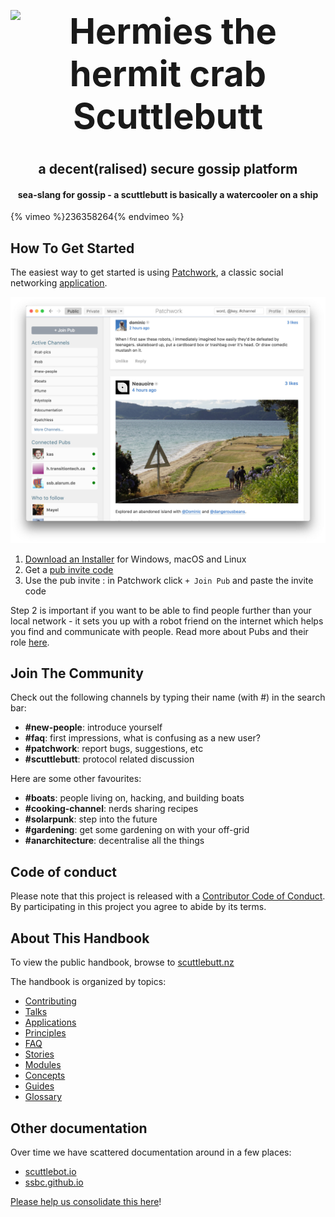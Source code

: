 <h1 align="center" style="font-size: 4em;">
  <img
    alt="Hermies the hermit crab"
    src="assets/hermies.png"
    width="256"
    height="256"
  />
  <br />
  Scuttlebutt
</h1>

<h2 align="center">
  a decent(ralised) secure gossip platform
</h2>

<h4 align="center">
  sea-slang for gossip - a scuttlebutt is basically a watercooler on a ship
</h4>

{% vimeo %}236358264{% endvimeo %}

## How To Get Started

The easiest way to get started is using [Patchwork](https://github.com/ssbc/patchwork), a classic social networking [application](./applications.md).

![screenshot of Patchwork](./assets/patchwork.jpg)

1. [Download an Installer](https://github.com/ssbc/patchwork/releases) for Windows, macOS and Linux
2. Get a [pub invite code](https://github.com/ssbc/scuttlebot/wiki/Pub-Servers)  
3. Use the pub invite : in Patchwork click `+ Join Pub` and paste the invite code

Step 2 is important if you want to be able to find people further than your local network - it sets you up with a robot friend on the internet which helps you find and communicate with people.
Read more about Pubs and their role [here](./concepts/pub.md).

## Join The Community

Check out the following channels by typing their name (with #) in the search bar:
- **#new-people**: introduce yourself
- **#faq**: first impressions, what is confusing as a new user?
- **#patchwork**: report bugs, suggestions, etc
- **#scuttlebutt**: protocol related discussion

Here are some other favourites:
- **#boats**: people living on, hacking, and building boats
- **#cooking-channel**: nerds sharing recipes
- **#solarpunk**: step into the future
- **#gardening**: get some gardening on with your off-grid
- **#anarchitecture**: decentralise all the things

## Code of conduct

Please note that this project is released with a [Contributor Code of Conduct](code-of-conduct.md). By participating in this project you agree to abide by its terms.

## About This Handbook

To view the public handbook, browse to [scuttlebutt.nz](https://www.scuttlebutt.nz)

The handbook is organized by topics:

* [Contributing](contributing.md)
* [Talks](talks.md)
* [Applications](applications.md)
* [Principles](principles.md)
* [FAQ](faq/index.md)
* [Stories](stories/index.md)
* [Modules](modules.md)
* [Concepts](concepts/index.md)
* [Guides](guides/index.md)
* [Glossary](glossary.md)

## Other documentation

Over time we have scattered documentation around in a few places:

- [scuttlebot.io](https://scuttlebot.io)
- [ssbc.github.io](https://ssbc.github.io)

[Please help us consolidate this here](contributing.md#contributing-documentation)!

